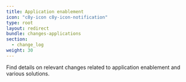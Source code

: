 ```yaml
---
title: Application enablement
icon: "c8y-icon c8y-icon-notification"
type: root
layout: redirect
bundle: changes-applications
section:
  - change_log
weight: 30
---
```


Find details on relevant changes related to application enablement and various solutions.
